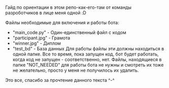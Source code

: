 Гайд по ориентации в этом репо-как-его-там от команды разроботчиков в лице меня одной :D

Файлы необходимые для включения и работы бота:
  * "main_code.py" - Один-единственный файл с кодом
  * "participant.jpg" - Грамота
  * "winner.jpg" - Диплом
  * "test_bd" - База данных
Для работы файлы эти должны находиться в одной папке.
Все то время, пока запущен код, бот будет работать, когда код не запущен - соответственно, нет.
Файлы, находящиеся в папке "NOT_NEEDED" для работы бота не нужны и смотреть их тоже не желательно, просто у меня не получилось их удалить.

Это все, спасибо за прочтение данного текста ^-^
